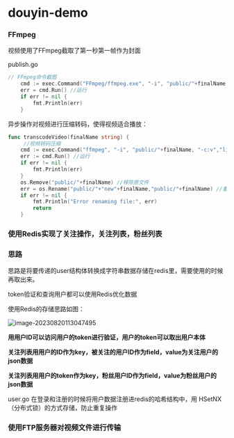 # douyin-demo





### FFmpeg

视频使用了FFmpeg截取了第一秒第一帧作为封面

publish.go

```go
// FFmpeg命令截图
	cmd := exec.Command("FFmpeg/ffmpeg.exe", "-i", "public/"+finalName, "-ss" , "1" , "-vframes", "1", "img/"+finalName+".jpg")
	err = cmd.Run() //运行
	if err != nil {
		fmt.Println(err)
	}
```

异步操作对视频进行压缩转码，使得视频适合播放：

```go
func transcodeVideo(finalName string) {
     //视频转码压缩
	cmd := exec.Command("ffmpeg", "-i", "public/"+finalName, "-c:v","libx264", "-crf" ,"23" ,"-preset" ,"medium", "-c:a" ,"aac", "-b:a", "128k" ,"public/"+"new"+finalName)
	err := cmd.Run() //运行
	if err != nil {
		fmt.Println(err)
	}
	os.Remove("public/"+finalName) //移除原文件
	err = os.Rename("public/"+"new"+finalName,"public/"+finalName) //重命名转码文件
	if err != nil {
        fmt.Println("Error renaming file:", err)
        return
    }
```



### 使用Redis实现了关注操作，关注列表，粉丝列表

### 思路

思路是将要传递的user结构体转换成字符串数据存储在redis里，需要使用的时候再取出来。

token验证和查询用户都可以使用Redis优化数据

使用Redis的存储思路如图：

![image-20230820113047495](img/REARDONE.png)

**用用户ID可以访问用户的token进行验证，用户的token可以取出用户本体**

**关注列表用用户的ID作为key，被关注的用户ID作为field，value为关注用户的json数据**

**关注列表用用户的token作为key，粉丝用户ID作为field，value为粉丝用户的json数据**

user.go 在登录和注册的时候将用户数据注册进redis的哈希结构中，用 HSetNX（分布式锁）的方式存储，防止重复操作



### 使用FTP服务器对视频文件进行传输
